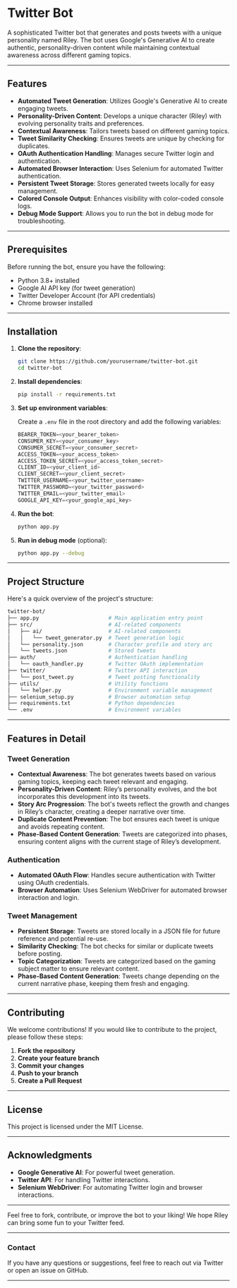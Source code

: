 # Twitter Bot

A sophisticated Twitter bot that generates and posts tweets with a unique personality named Riley. The bot uses Google's Generative AI to create authentic, personality-driven content while maintaining contextual awareness across different gaming topics.

---

## Features

- **Automated Tweet Generation**: Utilizes Google's Generative AI to create engaging tweets.
- **Personality-Driven Content**: Develops a unique character (Riley) with evolving personality traits and preferences.
- **Contextual Awareness**: Tailors tweets based on different gaming topics.
- **Tweet Similarity Checking**: Ensures tweets are unique by checking for duplicates.
- **OAuth Authentication Handling**: Manages secure Twitter login and authentication.
- **Automated Browser Interaction**: Uses Selenium for automated Twitter authentication.
- **Persistent Tweet Storage**: Stores generated tweets locally for easy management.
- **Colored Console Output**: Enhances visibility with color-coded console logs.
- **Debug Mode Support**: Allows you to run the bot in debug mode for troubleshooting.

---

## Prerequisites

Before running the bot, ensure you have the following:

- Python 3.8+ installed
- Google AI API key (for tweet generation)
- Twitter Developer Account (for API credentials)
- Chrome browser installed

---

## Installation

1. **Clone the repository**:

   ```bash
   git clone https://github.com/yourusername/twitter-bot.git
   cd twitter-bot
   ```

2. **Install dependencies**:

   ```bash
   pip install -r requirements.txt
   ```

3. **Set up environment variables**:

   Create a `.env` file in the root directory and add the following variables:

   ```python
   BEARER_TOKEN=<your_bearer_token>
   CONSUMER_KEY=<your_consumer_key>
   CONSUMER_SECRET=<your_consumer_secret>
   ACCESS_TOKEN=<your_access_token>
   ACCESS_TOKEN_SECRET=<your_access_token_secret>
   CLIENT_ID=<your_client_id>
   CLIENT_SECRET=<your_client_secret>
   TWITTER_USERNAME=<your_twitter_username>
   TWITTER_PASSWORD=<your_twitter_password>
   TWITTER_EMAIL=<your_twitter_email>
   GOOGLE_API_KEY=<your_google_api_key>
   ```

4. **Run the bot**:

   ```bash
   python app.py
   ```

5. **Run in debug mode** (optional):

   ```bash
   python app.py --debug
   ```

---

## Project Structure

Here's a quick overview of the project's structure:

```bash
twitter-bot/
├── app.py                      # Main application entry point
├── src/                        # AI-related components
│   ├── ai/                     # AI-related components
│   │   └── tweet_generator.py  # Tweet generation logic
│   └── personality.json        # Character profile and story arc
│   └── tweets.json             # Stored tweets
├── auth/                       # Authentication handling
│   └── oauth_handler.py        # Twitter OAuth implementation
├── twitter/                    # Twitter API interaction
│   └── post_tweet.py           # Tweet posting functionality
├── utils/                      # Utility functions
│   └── helper.py               # Environment variable management
├── selenium_setup.py           # Browser automation setup
├── requirements.txt            # Python dependencies
└── .env                        # Environment variables
```

---

## Features in Detail

### Tweet Generation
- **Contextual Awareness**: The bot generates tweets based on various gaming topics, keeping each tweet relevant and engaging.
- **Personality-Driven Content**: Riley’s personality evolves, and the bot incorporates this development into its tweets.
- **Story Arc Progression**: The bot's tweets reflect the growth and changes in Riley’s character, creating a deeper narrative over time.
- **Duplicate Content Prevention**: The bot ensures each tweet is unique and avoids repeating content.
- **Phase-Based Content Generation**: Tweets are categorized into phases, ensuring content aligns with the current stage of Riley’s development.

### Authentication
- **Automated OAuth Flow**: Handles secure authentication with Twitter using OAuth credentials.
- **Browser Automation**: Uses Selenium WebDriver for automated browser interaction and login.

### Tweet Management
- **Persistent Storage**: Tweets are stored locally in a JSON file for future reference and potential re-use.
- **Similarity Checking**: The bot checks for similar or duplicate tweets before posting.
- **Topic Categorization**: Tweets are categorized based on the gaming subject matter to ensure relevant content.
- **Phase-Based Content Generation**: Tweets change depending on the current narrative phase, keeping them fresh and engaging.

---

## Contributing

We welcome contributions! If you would like to contribute to the project, please follow these steps:

1. **Fork the repository**
2. **Create your feature branch**
3. **Commit your changes**
4. **Push to your branch**
5. **Create a Pull Request**

---

## License

This project is licensed under the MIT License.

---

## Acknowledgments

- **Google Generative AI**: For powerful tweet generation.
- **Twitter API**: For handling Twitter interactions.
- **Selenium WebDriver**: For automating Twitter login and browser interactions.

---

Feel free to fork, contribute, or improve the bot to your liking! We hope Riley can bring some fun to your Twitter feed.

---

### Contact

If you have any questions or suggestions, feel free to reach out via Twitter or open an issue on GitHub.

---